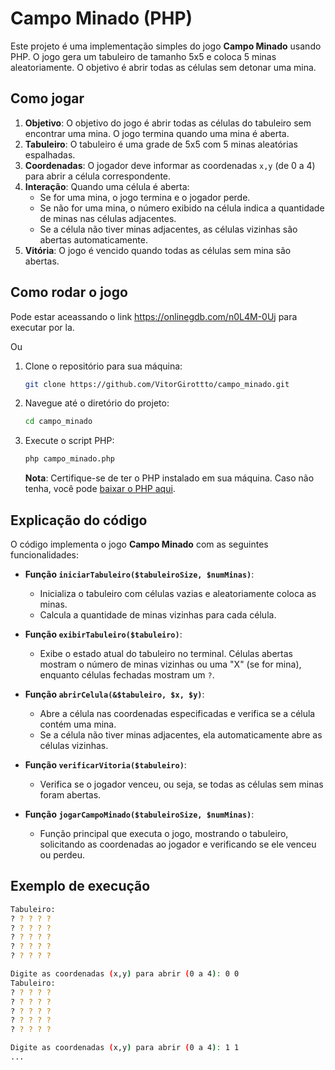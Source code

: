 # Campo Minado (PHP)

Este projeto é uma implementação simples do jogo **Campo Minado** usando PHP. O jogo gera um tabuleiro de tamanho 5x5 e coloca 5 minas aleatoriamente. O objetivo é abrir todas as células sem detonar uma mina.

## Como jogar

1. **Objetivo**: O objetivo do jogo é abrir todas as células do tabuleiro sem encontrar uma mina. O jogo termina quando uma mina é aberta.
2. **Tabuleiro**: O tabuleiro é uma grade de 5x5 com 5 minas aleatórias espalhadas.
3. **Coordenadas**: O jogador deve informar as coordenadas `x,y` (de 0 a 4) para abrir a célula correspondente.
4. **Interação**: Quando uma célula é aberta:
    - Se for uma mina, o jogo termina e o jogador perde.
    - Se não for uma mina, o número exibido na célula indica a quantidade de minas nas células adjacentes.
    - Se a célula não tiver minas adjacentes, as células vizinhas são abertas automaticamente.
5. **Vitória**: O jogo é vencido quando todas as células sem mina são abertas.

## Como rodar o jogo
  
   Pode estar aceassando o link https://onlinegdb.com/n0L4M-0Uj para executar por la.

   Ou

1. Clone o repositório para sua máquina:

    ```bash
    git clone https://github.com/VitorGirottto/campo_minado.git
    ```

2. Navegue até o diretório do projeto:

    ```bash
    cd campo_minado
    ```

3. Execute o script PHP:

    ```bash
    php campo_minado.php
    ```

    **Nota**: Certifique-se de ter o PHP instalado em sua máquina. Caso não tenha, você pode [baixar o PHP aqui](https://www.php.net/downloads.php).

## Explicação do código

O código implementa o jogo **Campo Minado** com as seguintes funcionalidades:

- **Função `iniciarTabuleiro($tabuleiroSize, $numMinas)`**:
    - Inicializa o tabuleiro com células vazias e aleatoriamente coloca as minas.
    - Calcula a quantidade de minas vizinhas para cada célula.

- **Função `exibirTabuleiro($tabuleiro)`**:
    - Exibe o estado atual do tabuleiro no terminal. Células abertas mostram o número de minas vizinhas ou uma "X" (se for mina), enquanto células fechadas mostram um `?`.

- **Função `abrirCelula(&$tabuleiro, $x, $y)`**:
    - Abre a célula nas coordenadas especificadas e verifica se a célula contém uma mina.
    - Se a célula não tiver minas adjacentes, ela automaticamente abre as células vizinhas.

- **Função `verificarVitoria($tabuleiro)`**:
    - Verifica se o jogador venceu, ou seja, se todas as células sem minas foram abertas.

- **Função `jogarCampoMinado($tabuleiroSize, $numMinas)`**:
    - Função principal que executa o jogo, mostrando o tabuleiro, solicitando as coordenadas ao jogador e verificando se ele venceu ou perdeu.

## Exemplo de execução

```bash
Tabuleiro:
? ? ? ? ? 
? ? ? ? ? 
? ? ? ? ? 
? ? ? ? ? 
? ? ? ? ? 

Digite as coordenadas (x,y) para abrir (0 a 4): 0 0
Tabuleiro:
? ? ? ? ? 
? ? ? ? ? 
? ? ? ? ? 
? ? ? ? ? 
? ? ? ? ? 

Digite as coordenadas (x,y) para abrir (0 a 4): 1 1
...
